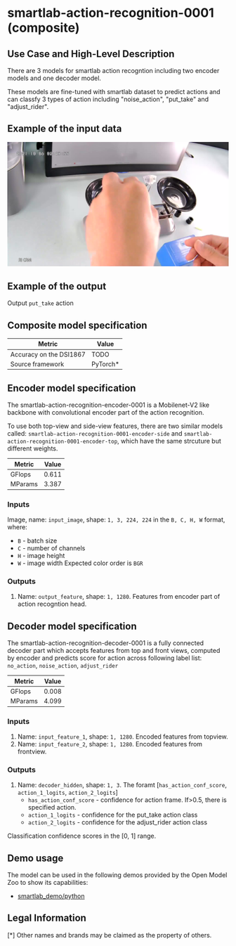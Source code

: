 # smartlab-action-recognition-0001 (composite)

## Use Case and High-Level Description

There are 3 models for smartlab action recogntion including two encoder models and one decoder model. 

These models are fine-tuned with smartlab dataset to predict actions and can classfy 3 types of action including "noise_action", "put_take" and "adjust_rider".

## Example of the input data
![](./assets/frame0001.jpg)

## Example of the output
Output `put_take` action

## Composite model specification
| Metric                                         | Value              |
| ---------------------------------------------- | ------------------ |
| Accuracy on the DSI1867                        | TODO               |
| Source framework                               | PyTorch\*          |

## Encoder model specification

The smartlab-action-recognition-encoder-0001 is a Mobilenet-V2 like backbone with convolutional encoder part of the action recognition. 

To use both top-view and side-view features, there are two similar models called: `smartlab-action-recognition-0001-encoder-side` and `smartlab-action-recognition-0001-encoder-top`, which have the same strcuture but different weights.

| Metric  | Value |
| ------- | ----- |
| GFlops  | 0.611 |
| MParams | 3.387 |

### Inputs

Image, name: `input_image`, shape: `1, 3, 224, 224` in the `B, C, H, W` format, where:

- `B` - batch size
- `C` - number of channels
- `H` - image height
- `W` - image width
Expected color order is `BGR`

### Outputs

1. Name: `output_feature`, shape: `1, 1280`. Features from encoder part of action recogntion head.

## Decoder model specification

The smartlab-action-recognition-decoder-0001 is a fully connected decoder part which accepts features from top and front views, computed by encoder and predicts score for action across following label list: `no_action`, `noise_action`,  `adjust_rider`

| Metric  | Value |
| ------- | ----- |
| GFlops  | 0.008 |
| MParams | 4.099 |

### Inputs

1. Name: `input_feature_1`, shape: `1, 1280`. Encoded features from topview.
2. Name: `input_feature_2`, shape: `1, 1280`. Encoded features from frontview.

### Outputs

1. Name: `decoder_hidden`, shape: `1, 3`. The foramt [`has_action_conf_score`, `action_1_logits`, `action_2_logits`]
    * `has_action_conf_score` - confidence for action frame. If>0.5, there is specified action.
    * `action_1_logits` - confidence for the put_take action class
    * `action_2_logits` - confidence for the adjust_rider action class

Classification confidence scores in the [0, 1] range.
## Demo usage
The model can be used in the following demos provided by the Open Model Zoo to show its capabilities:

- [smartlab_demo/python](../../../demos/smartlab_demo/python/README.md)

## Legal Information

[*] Other names and brands may be claimed as the property of others.